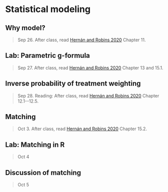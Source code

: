 
# Statistical modeling

## Why model?

> Sep 26. After class, read [Hernán and Robins 2020](https://www.hsph.harvard.edu/miguel-hernan/causal-inference-book/) Chapter 11.

## Lab: Parametric g-formula

> Sep 27. After class, read [Hernán and Robins 2020](https://www.hsph.harvard.edu/miguel-hernan/causal-inference-book/) Chapter 13 and 15.1.

## Inverse probability of treatment weighting

> Sep 28. Reading: After class, read [Hernán and Robins 2020](https://www.hsph.harvard.edu/miguel-hernan/causal-inference-book/) Chapter 12.1--12.5.

## Matching

> Oct 3. After class, read [Hernán and Robins 2020](https://www.hsph.harvard.edu/miguel-hernan/causal-inference-book/) Chapter 15.2.

## Lab: Matching in R

> Oct 4

## Discussion of matching

> Oct 5
